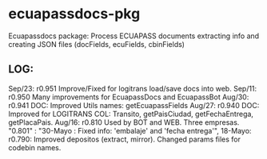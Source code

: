 # ecuapassdocs-pkg
Ecuapassdocs package: 
Process ECUAPASS documents extracting info and creating JSON files (docFields, ecuFields, cbinFields)


## LOG:
Sep/23: r0.951  Improve/Fixed for logitrans load/save docs into web.
Sep/11: r0.950  Many improvements for EcuapassDocs and EcuapassBot
Aug/30: r0.941  DOC: Improved Utils names: getEcuapassFields
Aug/27: r0.940  DOC: Improved for LOGITRANS COL: Transito, getPaisCiudad, getFechaEntrega, getPlacaPais.
Aug/16: r0.810 Used by BOT and WEB. Three empresas.  
"0.801"  : "30-Mayo : Fixed info: 'embalaje' and 'fecha entrega'",
18-Mayo: r0.790: Improved depositos (extract, mirror). Changed params files for codebin names.
